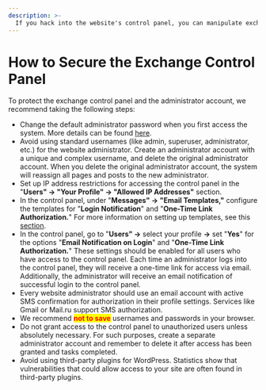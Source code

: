 ```yaml
---
description: >-
  If you hack into the website's control panel, you can manipulate exchange rates and the details of the exchange service for manual transactions.
---
```


# How to Secure the Exchange Control Panel

To protect the exchange control panel and the administrator account, we recommend taking the following steps:

* Change the default administrator password when you first access the system. More details can be found [here](https://premium.gitbook.io/rukovodstvo-polzovatelya/navigaciya/faq/kak-izmenit-parol-administratora).
* Avoid using standard usernames (like admin, superuser, administrator, etc.) for the website administrator. Create an administrator account with a unique and complex username, and delete the original administrator account. When you delete the original administrator account, the system will reassign all pages and posts to the new administrator.
* Set up IP address restrictions for accessing the control panel in the "**Users" → "Your Profile" → "Allowed IP Addresses"** section.
* In the control panel, under "**Messages" → "Email Templates,"** configure the templates for "**Login Notification**" and "**One-Time Link Authorization.**" For more information on setting up templates, see this [section](https://premium.gitbook.io/rukovodstvo-polzovatelya/navigaciya/uvedomleniya/opovesheniya-po-e-mail).
* In the control panel, go to "**Users" →** select your profile **→** set "**Yes**" for the options "**Email Notification on Login**" and "**One-Time Link Authorization.**" These settings should be enabled for all users who have access to the control panel. Each time an administrator logs into the control panel, they will receive a one-time link for access via email. Additionally, the administrator will receive an email notification of successful login to the control panel.
* Every website administrator should use an email account with active SMS confirmation for authorization in their profile settings. Services like Gmail or Mail.ru support SMS authorization.
* We recommend <mark style="color:red;">**not to save**</mark> usernames and passwords in your browser.
* Do not grant access to the control panel to unauthorized users unless absolutely necessary. For such purposes, create a separate administrator account and remember to delete it after access has been granted and tasks completed.
* Avoid using third-party plugins for WordPress. Statistics show that vulnerabilities that could allow access to your site are often found in third-party plugins.